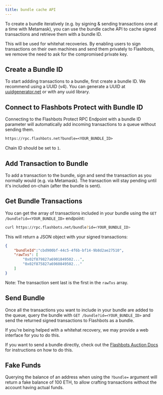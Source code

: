 ```yaml
---
title: bundle cache API
---
```


To create a bundle iteratively (e.g. by signing & sending transactions one at a time with Metamask), you can use the bundle cache API to cache signed transactions and retrieve them with a bundle ID.

This will be used for whitehat recoveries. By enabling users to sign transactions on their own machines and send them privately to Flashbots, we remove the need to ask for the compromised private key.

## Create a Bundle ID

To start addding transactions to a bundle, first create a bundle ID. We recommend using a UUID (v4). You can generate a UUID at [uuidgenerator.net](https://www.uuidgenerator.net/version4) or with any uuid library.

## Connect to Flashbots Protect with Bundle ID

Connecting to the Flashbots Protect RPC Endpoint with a bundle ID parameter will automatically add incoming transactions to a queue without sending them.

```txt
https://rpc.flashbots.net?bundle=<YOUR_BUNDLE_ID>
```

Chain ID should be set to `1`.

## Add Transaction to Bundle

To add a transaction to the bundle, sign and send the transaction as you normally would (e.g. via Metamask). The transaction will stay pending until it's included on-chain (after the bundle is sent).

## Get Bundle Transactions

You can get the array of transactions included in your bundle using the `GET /bundle?id=<YOUR_BUNDLE_ID>` endpoint:

```sh
curl https://rpc.flashbots.net/bundle?id=<YOUR_BUNDLE_ID>
```

This will return a JSON object with your signed transactions:

```json
{
    "bundleId":"cbd900bf-44c5-4f6b-bf14-9b8d2ae27510",
    "rawTxs": [
        "0x02f879827a6901849502...",
        "0x02f875827a6960849502..."
    ]
}
```

Note: The transaction sent last is the first in the `rawTxs` array.

## Send Bundle

Once all the transactions you want to include in your bundle are added to the queue, query the bundle with `GET /bundle?id=<YOUR_BUNDLE_ID>` and send the returned signed transactions to Flashbots as a bundle.

If you're being helped with a whitehat recovery, we may provide a web interface for you to do this.

If you want to send a bundle directly, check out the [Flashbots Auction Docs](/flashbots-auction/searchers/quick-start#how-to-send-your-first-flashbots-bundle) for instructions on how to do this.

## Fake Funds

Querying the balance of an address when using the `?bundle=` argument will return a fake balance of 100 ETH, to allow crafting transactions without the account having actual funds.
